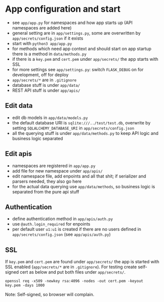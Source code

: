# App configuration and start

- see `app/app.py` for namespaces and how app starts up (API namespaces are added here)
- general setting are in `app/settings.py`,
  some are overwritten by `app/secrets/config.json`
  if it exists
- start with `python3 app/app.py`
- for methods which need app context and should start on app startup
  there is a method in `data/methods.py`
- if there is a `key.pem` and `cert.pem` under `app/secrets/`
  the app starts with SSL
- for more settings see `app/settings.py`: switch `FLASK_DEBUG` on for
  development, off for deploy
- `app/secrets/*` are in `.gitignore`
- database stuff is under `app/data/`
- REST API stuff is under `app/apis/`

## Edit data

- edit db models in `app/data/models.py`
- the default database URI is `sqlite:///../test/test.db`,
  overwrite by setting `SQLALCHEMY_DATABASE_URI` in `app/secrets/config.json`
- all the querying stuff is under `app/data/methods.py` to keep API logic
  and business logic separated

## Edit apis

- namespaces are registered in `app/app.py`
- add file for new namespace under `app/apis/`
- edit namespace file, add enpoints and all that shit;
  if serializer and parsers needed, they also go here
- for the actual data querying use `app/data/methods`,
  so business logic is separated from the pure api stuff

## Authentication

- define authentication method in `app/apis/auth.py`
- use `@auth.login_required` for enpoints
- per default user `u1:u1` is created if there are no users
  defined in `app/secrets/config.json` (see `app/apis/auth.py`)

## SSL

If `key.pem` and `cert.pem` are found under `app/secrets/`
the app is started with SSL enabled
(`app/secrets/*` are in `.gitignore`).
For testing create self-signed cert as below and put both files
under `app/secrets/`.

```
openssl req -x509 -newkey rsa:4096 -nodes -out cert.pem -keyout key.pem -days 1000
```

Note: Self-signed, so browser will complain.
